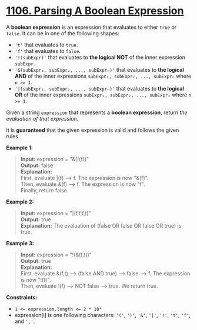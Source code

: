 # [1106. Parsing A Boolean Expression](https://leetcode.com/problems/parsing-a-boolean-expression/)

A **boolean expression** is an expression that evaluates to either `true` or `false`. It can be in one of the following shapes:
- `'t'` that evaluates to `true`.
- `'f'` that evaluates to `false`.
- `'!(subExpr)'` that evaluates to **the logical NOT** of the inner expression `subExpr`.
- `'&(subExpr₁, subExpr₂, ..., subExprₙ)'` that evaluates to **the logical AND** of the inner expressions `subExpr₁, subExpr₂, ..., subExprₙ` where `n >= 1`.
- `'|(subExpr₁, subExpr₂, ..., subExprₙ)'` that evaluates to **the logical OR** of the inner expressions `subExpr₁, subExpr₂, ..., subExprₙ` where `n >= 1`.


Given a string `expression` that represents a **boolean expression**, return _the evaluation of that expression_.

It is **guaranteed** that the given expression is valid and follows the given rules.


**Example 1:**
> **Input:** expression = "&(|(f))"  
 **Output:** false  
 **Explanation:**   
 First, evaluate |(f) --> f. The expression is now "&(f)".  
 Then, evaluate &(f) --> f. The expression is now "f".  
 Finally, return false.

**Example 2:**
> **Input:** expression = "|(f,f,f,t)"  
 **Output:** true  
 **Explanation:** The evaluation of (false OR false OR false OR true) is true.

**Example 3:**
> **Input:** expression = "!(&(f,t))"  
 **Output:** true  
 **Explanation:**   
 First, evaluate &(f,t) --> (false AND true) --> false --> f. The expression is now "!(f)".  
 Then, evaluate !(f) --> NOT false --> true. We return true.


**Constraints:**
- `1 <= expression.length <= 2 * 10⁴`
- expression[i] is one following characters: `'('`, `')'`, `'&'`, `'|'`, `'!'`, `'t'`, `'f'`, and `','`.
